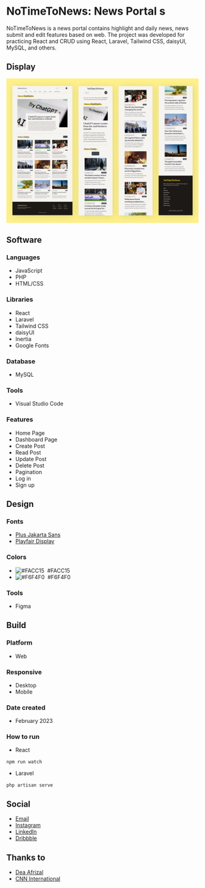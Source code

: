 # NoTimeToNews: News Portal s
NoTimeToNews is a news portal contains highlight and daily news, news submit and edit features based on web. The project was developed for practicing React and CRUD using React, Laravel, Tailwind CSS, daisyUI, MySQL, and others.

## Display
![Display](https://raw.githubusercontent.com/luqmanherifa/luqman-herifa-personal-portfolio-v2/main/src/images/web_notimetonews.png)

## Software
### Languages
  - JavaScript
  - PHP
  - HTML/CSS

### Libraries
  - React
  - Laravel
  - Tailwind CSS
  - daisyUI
  - Inertia
  - Google Fonts

### Database
  - MySQL

### Tools
  - Visual Studio Code

### Features
  - Home Page
  - Dashboard Page
  - Create Post
  - Read Post
  - Update Post
  - Delete Post
  - Pagination
  - Log in
  - Sign up

## Design
### Fonts
  - [Plus Jakarta Sans](https://fonts.google.com/specimen/Plus+Jakarta+Sans)
  - [Playfair Display](https://fonts.google.com/specimen/Playfair+Display)

### Colors
  - ![#FACC15](https://placehold.co/20x20/FACC15/FACC15.png)  #FACC15
  - ![#F6F4F0](https://placehold.co/20x20/F6F4F0/F6F4F0.png)  #F6F4F0

### Tools
  - Figma

## Build
### Platform
  - Web

### Responsive
  - Desktop
  - Mobile

### Date created
  - February 2023

### How to run
  - React
```
npm run watch
```
  - Laravel
```
php artisan serve
```

## Social
  - [Email](mailto:luqmanherifa@gmail.com)
  - [Instagram](https://www.instagram.com/luqmanherifa)
  - [LinkedIn](https://www.linkedin.com/in/luqmanherifa)
  - [Dribbble](https://dribbble.com/luqmanherifa)

## Thanks to
  - [Dea Afrizal](https://www.youtube.com/@deaafrizal)
  - [CNN International](https://edition.cnn.com)
